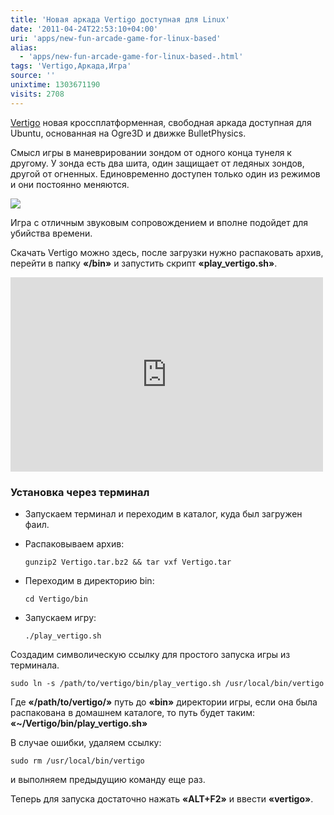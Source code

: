 ```yaml
---
title: 'Новая аркада Vertigo доступная для Linux'
date: '2011-04-24T22:53:10+04:00'
uri: 'apps/new-fun-arcade-game-for-linux-based'
alias: 
  - 'apps/new-fun-arcade-game-for-linux-based-.html'
tags: 'Vertigo,Аркада,Игра'
source: ''
unixtime: 1303671190
visits: 2708
---
```

[Vertigo](http://www.vertigo-game.com/) новая кроссплатформенная, свободная аркада доступная для Ubuntu, основанная на Ogre3D и движке BulletPhysics.

Смысл игры в маневрировании зондом от одного конца тунеля к другому. У зонда есть два шита, один защищает от ледяных зондов, другой от огненных. Единовременно доступен только один из режимов и они постоянно меняются.

[![](img/2011/04/24/22-00/dante-afterlife-5650140559-o.jpg)](img/2011/04/24/22-00/dante-afterlife-5650140559-o.jpg)

Игра с отличным звуковым сопровождением и вполне подойдет для убийства времени.

Скачать Vertigo можно здесь, после загрузки нужно распаковать архив, перейти в папку **«/bin»** и запустить скрипт **«play\_vertigo.sh»**.

<iframe title="YouTube video player" width="500" height="311" src="http://www.youtube.com/embed/6x6BfZNGabc" frameborder="0" allowfullscreen=""></iframe>

### Установка через терминал

*   Запускаем терминал и переходим в каталог, куда был загружен фаил.
*   Распаковываем архив:
    
    ```
    gunzip2 Vertigo.tar.bz2 && tar vxf Vertigo.tar
    ```
    
*   Переходим в директорию bin:
    
    ```
    cd Vertigo/bin 
    ```
    
*   Запускаем игру:
    
    ```
    ./play_vertigo.sh 
    ```
    

Создадим символическую ссылку для простого запуска игры из терминала.

```
sudo ln -s /path/to/vertigo/bin/play_vertigo.sh /usr/local/bin/vertigo 
```

Где **«/path/to/vertigo/»** путь до **«bin»** директории игры, если она была распакована в домашнем каталоге, то путь будет таким: **«~/Vertigo/bin/play\_vertigo.sh»**

В случае ошибки, удаляем ссылку:

```
sudo rm /usr/local/bin/vertigo 
```

и выполняем предыдущию команду еще раз.

Теперь для запуска достаточно нажать **«ALT+F2»** и ввести **«vertigo»**.
